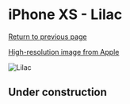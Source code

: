 # iPhone XS - Lilac

[Return to previous page](/iphone_x)

[High-resolution image from Apple](https://store.storeimages.cdn-apple.com/8756/as-images.apple.com/is/MVF92?wid=4500&hei=4500&fmt=png)

<div style="width: 500px"><img src="/almost_uncompressed/MVF92.webp" alt="Lilac"></div>

## Under construction
